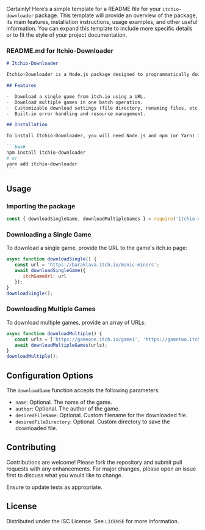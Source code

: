 Certainly! Here’s a simple template for a README file for your `itchio-downloader` package. This template will provide an overview of the package, its main features, installation instructions, usage examples, and other useful information. You can expand this template to include more specific details or to fit the style of your project documentation.

### README.md for Itchio-Downloader

````markdown
# Itchio-Downloader

Itchio-Downloader is a Node.js package designed to programmatically download games from [itch.io](https://itch.io). Utilizing Puppeteer to handle web scraping and downloads, this tool simplifies the process of fetching game files directly from game URLs provided by the user.

## Features

-  Download a single game from itch.io using a URL.
-  Download multiple games in one batch operation.
-  Customizable download settings (file directory, renaming files, etc.).
-  Built-in error handling and resource management.

## Installation

To install Itchio-Downloader, you will need Node.js and npm (or Yarn) installed on your computer. From your terminal, run the following command:

```bash
npm install itchio-downloader
# or
yarn add itchio-downloader
```
````

## Usage

### Importing the package

```javascript
const { downloadSingleGame, downloadMultipleGames } = require('itchio-downloader');
```

### Downloading a Single Game

To download a single game, provide the URL to the game's itch.io page:

```javascript
async function downloadSingle() {
   const url = 'https://baraklava.itch.io/manic-miners';
   await downloadSingleGame({
      itchGameUrl: url
   });
}
downloadSingle();
```

### Downloading Multiple Games

To download multiple games, provide an array of URLs:

```javascript
async function downloadMultiple() {
   const urls = ['https://gameone.itch.io/game1', 'https://gametwo.itch.io/game2'];
   await downloadMultipleGames(urls);
}
downloadMultiple();
```

## Configuration Options

The `downloadGame` function accepts the following parameters:

-  `name`: Optional. The name of the game.
-  `author`: Optional. The author of the game.
-  `desiredFileName`: Optional. Custom filename for the downloaded file.
-  `desiredFileDirectory`: Optional. Custom directory to save the downloaded file.

## Contributing

Contributions are welcome! Please fork the repository and submit pull requests with any enhancements. For major changes, please open an issue first to discuss what you would like to change.

Ensure to update tests as appropriate.

## License

Distributed under the ISC License. See `LICENSE` for more information.
